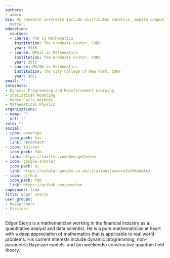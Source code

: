 ```yaml
---
authors:
- admin
bio: My research interests include distributed robotics, mobile computing and programmable
  matter.
education:
  courses:
  - course: PhD in Mathematics
    institution: The Graduate Center, CUNY
    year: 2018
  - course: MPhil in Mathematics
    institution: The Graduate Center, CUNY
    year: 2015
  - course: MA/BA in Mathematics
    institution: The City College of New York, CUNY
    year: 2011
email: ""
interests:
- Dynamic Programming and Reinforcement Learning
- Statistical Modeling
- Monte Carlo methods
- Mathematical Physics
organizations:
- name: ""
  url: ""
role: ""
social:
- icon: envelope
  icon_pack: fas
  link: '#contact'
- icon: twitter
  icon_pack: fab
  link: https://twitter.com/GeorgeCushen
- icon: google-scholar
  icon_pack: ai
  link: https://scholar.google.co.uk/citations?user=sIwtMXoAAAAJ
- icon: github
  icon_pack: fab
  link: https://github.com/gcushen
superuser: true
title: Edger Sterjo
user_groups:
- Researchers
- Visitors
---
```


Edger Sterjo is a mathematician working in the financial industry as a quantitative analyst and data scientist. He is a pure mathematician at heart with a deep appreciation of mathematics that is applicable to real world problems. His current interests include dynamic programming, non-parametric Bayesian models, and (on weekends) constructive quantum field theory.